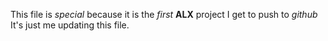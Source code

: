 This file is *special* because it is the *first* **ALX** project I get to push to *github*
It's just me updating this file.
